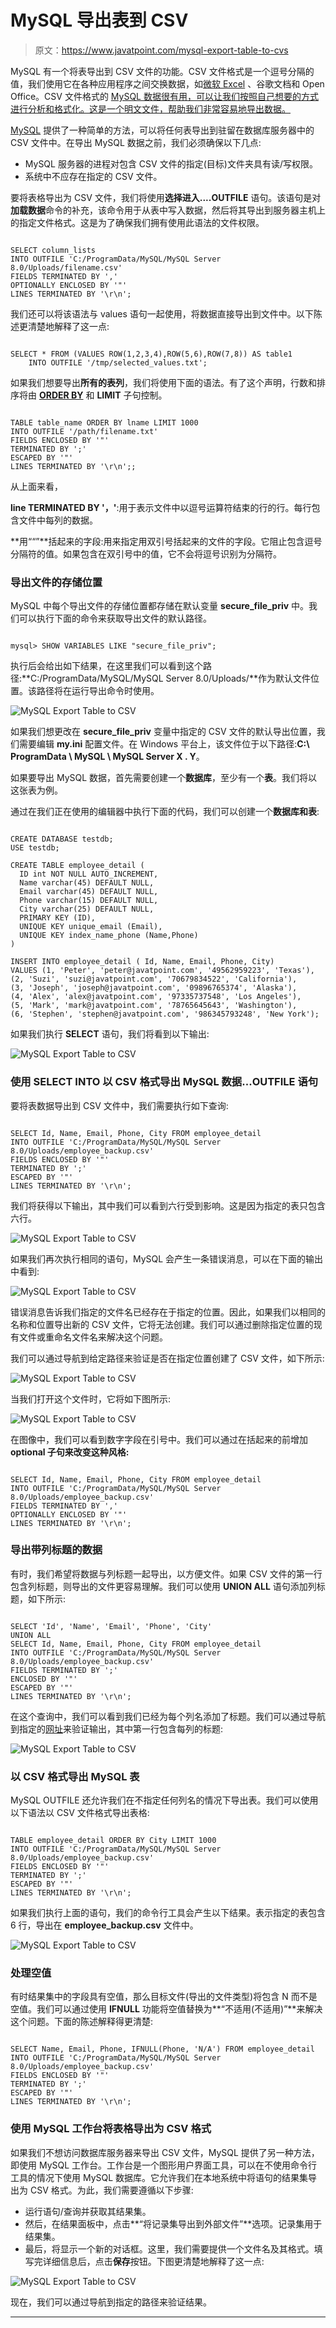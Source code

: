 # MySQL 导出表到 CSV

> 原文：<https://www.javatpoint.com/mysql-export-table-to-cvs>

MySQL 有一个将表导出到 CSV 文件的功能。CSV 文件格式是一个逗号分隔的值，我们使用它在各种应用程序之间交换数据，如[微软 Excel](https://www.javatpoint.com/excel-tutorial) 、谷歌文档和 Open Office。CSV 文件格式的 [MySQL 数据很有用，可以让我们按照自己想要的方式进行分析和格式化。这是一个明文文件，帮助我们非常容易地导出数据。](https://www.javatpoint.com/mysql-import-csv-file-in-database)

[MySQL](https://www.javatpoint.com/mysql-tutorial) 提供了一种简单的方法，可以将任何表导出到驻留在数据库服务器中的 CSV 文件中。在导出 MySQL 数据之前，我们必须确保以下几点:

*   MySQL 服务器的进程对包含 CSV 文件的指定(目标)文件夹具有读/写权限。
*   系统中不应存在指定的 CSV 文件。

要将表格导出为 CSV 文件，我们将使用**选择进入....OUTFILE** 语句。该语句是对**加载数据**命令的补充，该命令用于从表中写入数据，然后将其导出到服务器主机上的指定文件格式。这是为了确保我们拥有使用此语法的文件权限。

```

SELECT column_lists
INTO OUTFILE 'C:/ProgramData/MySQL/MySQL Server 8.0/Uploads/filename.csv'   
FIELDS TERMINATED BY ','  
OPTIONALLY ENCLOSED BY '"'  
LINES TERMINATED BY '\r\n';  

```

我们还可以将该语法与 values 语句一起使用，将数据直接导出到文件中。以下陈述更清楚地解释了这一点:

```

SELECT * FROM (VALUES ROW(1,2,3,4),ROW(5,6),ROW(7,8)) AS table1
    INTO OUTFILE '/tmp/selected_values.txt';

```

如果我们想要导出**所有的表列**，我们将使用下面的语法。有了这个声明，行数和排序将由 [**ORDER BY**](https://www.javatpoint.com/mysql-order-by) 和 **LIMIT** 子句控制。

```

TABLE table_name ORDER BY lname LIMIT 1000
INTO OUTFILE '/path/filename.txt'
FIELDS ENCLOSED BY '"' 
TERMINATED BY ';' 
ESCAPED BY '"' 
LINES TERMINATED BY '\r\n';;

```

从上面来看，

**line TERMINATED BY '，'**:用于表示文件中以逗号运算符结束的行的行。每行包含文件中每列的数据。

**用““”**括起来的字段:用来指定用双引号括起来的文件的字段。它阻止包含逗号分隔符的值。如果包含在双引号中的值，它不会将逗号识别为分隔符。

### 导出文件的存储位置

MySQL 中每个导出文件的存储位置都存储在默认变量 **secure_file_priv** 中。我们可以执行下面的命令来获取导出文件的默认路径。

```

mysql> SHOW VARIABLES LIKE "secure_file_priv";

```

执行后会给出如下结果，在这里我们可以看到这个路径:**C:/ProgramData/MySQL/MySQL Server 8.0/Uploads/**作为默认文件位置。该路径将在运行导出命令时使用。

![MySQL Export Table to CSV](img/180706a8a0be4a9f9cb343c6e9cb83a0.png)

如果我们想更改在 **secure_file_priv** 变量中指定的 CSV 文件的默认导出位置，我们需要编辑 **my.ini** 配置文件。在 Windows 平台上，该文件位于以下路径:**C:\ ProgramData \ MySQL \ MySQL Server X . Y**。

如果要导出 MySQL 数据，首先需要创建一个**数据库**，至少有一个**表**。我们将以这张表为例。

通过在我们正在使用的编辑器中执行下面的代码，我们可以创建一个**数据库和表**:

```

CREATE DATABASE testdb;
USE testdb;

CREATE TABLE employee_detail (
  ID int NOT NULL AUTO_INCREMENT,
  Name varchar(45) DEFAULT NULL,
  Email varchar(45) DEFAULT NULL,
  Phone varchar(15) DEFAULT NULL,
  City varchar(25) DEFAULT NULL,
  PRIMARY KEY (ID),
  UNIQUE KEY unique_email (Email),
  UNIQUE KEY index_name_phone (Name,Phone)
)

INSERT INTO employee_detail ( Id, Name, Email, Phone, City)   
VALUES (1, 'Peter', 'peter@javatpoint.com', '49562959223', 'Texas'),   
(2, 'Suzi', 'suzi@javatpoint.com', '70679834522', 'California'),   
(3, 'Joseph', 'joseph@javatpoint.com', '09896765374', 'Alaska'),  
(4, 'Alex', 'alex@javatpoint.com', '97335737548', 'Los Angeles'),  
(5, 'Mark', 'mark@javatpoint.com', '78765645643', 'Washington'),  
(6, 'Stephen', 'stephen@javatpoint.com', '986345793248', 'New York');  

```

如果我们执行 **SELECT** 语句，我们将看到以下输出:

![MySQL Export Table to CSV](img/48358f2c3db49e72c50501a67108987a.png)

### 使用 SELECT INTO 以 CSV 格式导出 MySQL 数据...OUTFILE 语句

要将表数据导出到 CSV 文件中，我们需要执行如下查询:

```

SELECT Id, Name, Email, Phone, City FROM employee_detail
INTO OUTFILE 'C:/ProgramData/MySQL/MySQL Server 8.0/Uploads/employee_backup.csv' 
FIELDS ENCLOSED BY '"' 
TERMINATED BY ';' 
ESCAPED BY '"' 
LINES TERMINATED BY '\r\n';

```

我们将获得以下输出，其中我们可以看到六行受到影响。这是因为指定的表只包含六行。

![MySQL Export Table to CSV](img/0eac0e6356ce8cd2905723fda38e6ccb.png)

如果我们再次执行相同的语句，MySQL 会产生一条错误消息，可以在下面的输出中看到:

![MySQL Export Table to CSV](img/3e24d8597182b0b27ee3d1021e3f5a61.png)

错误消息告诉我们指定的文件名已经存在于指定的位置。因此，如果我们以相同的名称和位置导出新的 CSV 文件，它将无法创建。我们可以通过删除指定位置的现有文件或重命名文件名来解决这个问题。

我们可以通过导航到给定路径来验证是否在指定位置创建了 CSV 文件，如下所示:

![MySQL Export Table to CSV](img/2a5c3f243ebf4c0258f05c812d3c68d6.png)

当我们打开这个文件时，它将如下图所示:

![MySQL Export Table to CSV](img/a7ec1cb2c6b96025d9abba487844c75b.png)

在图像中，我们可以看到数字字段在引号中。我们可以通过在括起来的前增加**optional 子句来改变这种风格:**

```

SELECT Id, Name, Email, Phone, City FROM employee_detail
INTO OUTFILE 'C:/ProgramData/MySQL/MySQL Server 8.0/Uploads/employee_backup.csv' 
FIELDS TERMINATED BY ',' 
OPTIONALLY ENCLOSED BY '"' 
LINES TERMINATED BY '\r\n';

```

### 导出带列标题的数据

有时，我们希望将数据与列标题一起导出，以方便文件。如果 CSV 文件的第一行包含列标题，则导出的文件更容易理解。我们可以使用 **UNION ALL** 语句添加列标题，如下所示:

```

SELECT 'Id', 'Name', 'Email', 'Phone', 'City'
UNION ALL
SELECT Id, Name, Email, Phone, City FROM employee_detail
INTO OUTFILE 'C:/ProgramData/MySQL/MySQL Server 8.0/Uploads/employee_backup.csv' 
FIELDS TERMINATED BY ';'
ENCLOSED BY '"' 
ESCAPED BY '"'
LINES TERMINATED BY '\r\n';

```

在这个查询中，我们可以看到我们已经为每个列名添加了标题。我们可以通过导航到指定的[网址](https://www.javatpoint.com/url-full-form)来验证输出，其中第一行包含每列的标题:

![MySQL Export Table to CSV](img/5b3ceebc2d057832fdc27d092c0f2b8b.png)

### 以 CSV 格式导出 MySQL 表

MySQL OUTFILE 还允许我们在不指定任何列名的情况下导出表。我们可以使用以下语法以 CSV 文件格式导出表格:

```

TABLE employee_detail ORDER BY City LIMIT 1000
INTO OUTFILE 'C:/ProgramData/MySQL/MySQL Server 8.0/Uploads/employee_backup.csv'
FIELDS ENCLOSED BY '"' 
TERMINATED BY ';' 
ESCAPED BY '"' 
LINES TERMINATED BY '\r\n';

```

如果我们执行上面的语句，我们的命令行工具会产生以下结果。表示指定的表包含 6 行，导出在 **employee_backup.csv** 文件中。

![MySQL Export Table to CSV](img/e6cb95c1de2e4cdd56617e0eb6c5d43a.png)

### 处理空值

有时结果集中的字段具有空值，那么目标文件(导出的文件类型)将包含 N 而不是空值。我们可以通过使用 **IFNULL** 功能将空值替换为**“不适用(不适用)”**来解决这个问题。下面的陈述解释得更清楚:

```

SELECT Name, Email, Phone, IFNULL(Phone, 'N/A') FROM employee_detail
INTO OUTFILE 'C:/ProgramData/MySQL/MySQL Server 8.0/Uploads/employee_backup.csv' 
FIELDS ENCLOSED BY '"' 
TERMINATED BY ';' 
ESCAPED BY '"' 
LINES TERMINATED BY '\r\n';

```

### 使用 MySQL 工作台将表格导出为 CSV 格式

如果我们不想访问数据库服务器来导出 CSV 文件，MySQL 提供了另一种方法，即使用 MySQL 工作台。工作台是一个图形用户界面工具，可以在不使用命令行工具的情况下使用 MySQL 数据库。它允许我们在本地系统中将语句的结果集导出为 CSV 格式。为此，我们需要遵循以下步骤:

*   运行语句/查询并获取其结果集。
*   然后，在结果面板中，点击**“将记录集导出到外部文件”**选项。记录集用于结果集。
*   最后，将显示一个新的对话框。这里，我们需要提供一个文件名及其格式。填写完详细信息后，点击**保存**按钮。下图更清楚地解释了这一点:

![MySQL Export Table to CSV](img/722a65b888201d0fc31bb0dfa261d44f.png)

现在，我们可以通过导航到指定的路径来验证结果。

* * *